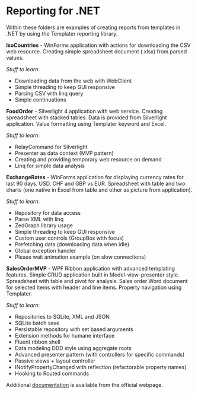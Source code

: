 [documentation]: http://templater.info/

# Reporting for .NET

Within these folders are examples of creating reports from templates in .NET by using the Templater reporting library.

**IsoCountries** - WinForms application with actions for downloading the CSV web resource. Creating simple spreadsheet document (.xlsx) from parsed values. 

*Stuff to learn*: 

- Downloading data from the web with WebClient
- Simple threading to keep GUI responsive
- Parsing CSV with linq query
- Simple continuations

**FoodOrder** - Silverlight 4 application with web service. Creating spreadsheet with stacked tables. Data is provided from Silverlight application. Value formatting using Templater keyword and Excel. 

*Stuff to learn*:

- RelayCommand for Silverlight
- Presenter as data context (MVP pattern)
- Creating and providing temporary web resource on demand
- Linq for simple data analysis

**ExchangeRates** - WinForms application for displaying currency rates for last 90 days. USD, CHF and GBP vs EUR. Spreadsheet with table and two charts (one native in Excel from table and other as picture from application).

*Stuff to learn*:

- Repository for data access
- Parse XML with linq
- ZedGraph library usage
- Simple threading to keep GUI responsive
- Custom user controls (GroupBox with focus)
- Prefetching data (downloading data when idle)
- Global exception handler
- Please wait animation example (on slow connections)

**SalesOrderMVP** - WPF Ribbon application with advanced templating features. Simple CRUD application built in Model-view-presenter style. Spreadsheet with table and pivot for analysis. Sales order Word document for selected items with header and line items. Property navigation using Templater.

*Stuff to learn*:

- Repositories to SQLite, XML and JSON
- SQLite batch save
- Persistable repository with set based arguments
- Extension methods for humane interface
- Fluent ribbon shell
- Data modeling DDD style using aggregate roots
- Advanced presenter pattern (with controllers for specific commands)
- Passive views + layout controller
- INotifyPropertyChanged with reflection (refactorable property names)
- Hooking to Routed commands


Additional [documentation] is available from the official webpage.
